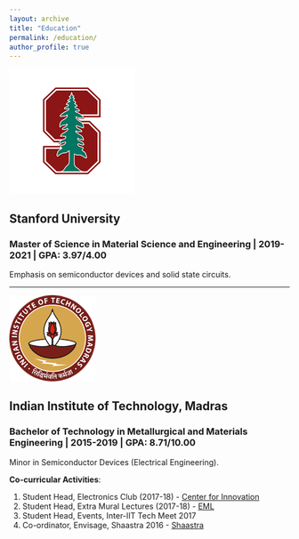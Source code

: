 ```yaml
---
layout: archive
title: "Education"
permalink: /education/
author_profile: true
---
```

![Stanford image](/images/stanford.png)
## Stanford University
### Master of Science in Material Science and Engineering | 2019-2021 | GPA: 3.97/4.00

Emphasis on semiconductor devices and solid state circuits.

--------------------------------------------------------------------------------------------------------

![IITM image](/images/IIT_Madras_logo.png)
## Indian Institute of Technology, Madras
### Bachelor of Technology in Metallurgical and Materials Engineering | 2015-2019 | GPA: 8.71/10.00

Minor in Semiconductor Devices (Electrical Engineering). 


**Co-curricular Activities**:
1. Student Head, Electronics Club (2017-18) - [Center for Innovation](https://cfi.iitm.ac.in/)
2. Student Head, Extra Mural Lectures (2017-18) - [EML](https://www.instagram.com/emliitm/?hl=en)
3. Student Head, Events, Inter-IIT Tech Meet 2017 
4. Co-ordinator, Envisage, Shaastra 2016 - [Shaastra](https://www.shaastra.org/)


<!---
{% if author.googlescholar %}
  You can also find my articles on <u><a href="{{author.googlescholar}}">my Google Scholar profile</a>.</u>
{% endif %}

{% include base_path %}

{% for post in site.publications reversed %}
  {% include archive-single.html %}
{% endfor %}
--->
